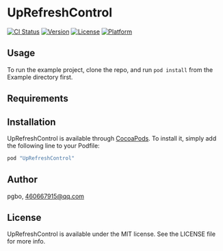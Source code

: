# UpRefreshControl

[![CI Status](http://img.shields.io/travis/pgbo/UpRefreshControl.svg?style=flat)](https://travis-ci.org/pgbo/UpRefreshControl)
[![Version](https://img.shields.io/cocoapods/v/UpRefreshControl.svg?style=flat)](http://cocoapods.org/pods/UpRefreshControl)
[![License](https://img.shields.io/cocoapods/l/UpRefreshControl.svg?style=flat)](http://cocoapods.org/pods/UpRefreshControl)
[![Platform](https://img.shields.io/cocoapods/p/UpRefreshControl.svg?style=flat)](http://cocoapods.org/pods/UpRefreshControl)

## Usage

To run the example project, clone the repo, and run `pod install` from the Example directory first.

## Requirements

## Installation

UpRefreshControl is available through [CocoaPods](http://cocoapods.org). To install
it, simply add the following line to your Podfile:

```ruby
pod "UpRefreshControl"
```

## Author

pgbo, 460667915@qq.com

## License

UpRefreshControl is available under the MIT license. See the LICENSE file for more info.
